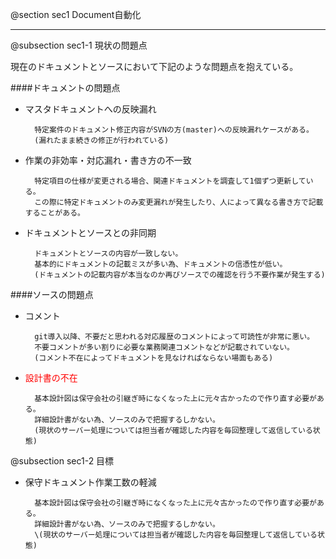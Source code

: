 @section    sec1    Document自動化

------------------------------------------------------------

@subsection sec1-1  現状の問題点

現在のドキュメントとソースにおいて下記のような問題点を抱えている。

####ドキュメントの問題点

- マスタドキュメントへの反映漏れ

        特定案件のドキュメント修正内容がSVNの方(master)への反映漏れケースがある。
        (漏れたまま続きの修正が行われている)
        

- 作業の非効率・対応漏れ・書き方の不一致

        特定項目の仕様が変更される場合、関連ドキュメントを調査して1個ずつ更新している。
        この際に特定ドキュメントのみ変更漏れが発生したり、人によって異なる書き方で記載することがある。

- ドキュメントとソースとの非同期

        ドキュメントとソースの内容が一致しない。
        基本的にドキュメントの記載ミスが多い為、ドキュメントの信憑性が低い。
        (ドキュメントの記載内容が本当なのか再びソースでの確認を行う不要作業が発生する)

####ソースの問題点

- コメント

        git導入以降、不要だと思われる対応履歴のコメントによって可読性が非常に悪い。
        不要コメントが多い割りに必要な業務関連コメントなどが記載されていない。
        (コメント不在によってドキュメントを見なければならない場面もある)


- <span style="color:red">設計書の不在</span>

        基本設計図は保守会社の引継ぎ時になくなった上に元々古かったので作り直す必要がある。
        詳細設計書がない為、ソースのみで把握するしかない。
        (現状のサーバー処理については担当者が確認した内容を毎回整理して返信している状態)

@subsection sec1-2  目標

- 保守ドキュメント作業工数の軽減

        基本設計図は保守会社の引継ぎ時になくなった上に元々古かったので作り直す必要がある。
        詳細設計書がない為、ソースのみで把握するしかない。
        \(現状のサーバー処理については担当者が確認した内容を毎回整理して返信している状態)


